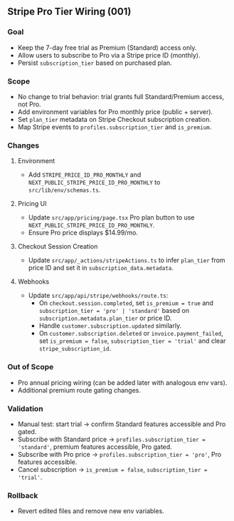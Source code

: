 ## Stripe Pro Tier Wiring (001)

### Goal
- Keep the 7-day free trial as Premium (Standard) access only.
- Allow users to subscribe to Pro via a Stripe price ID (monthly).
- Persist `subscription_tier` based on purchased plan.

### Scope
- No change to trial behavior: trial grants full Standard/Premium access, not Pro.
- Add environment variables for Pro monthly price (public + server).
- Set `plan_tier` metadata on Stripe Checkout subscription creation.
- Map Stripe events to `profiles.subscription_tier` and `is_premium`.

### Changes
1. Environment
   - Add `STRIPE_PRICE_ID_PRO_MONTHLY` and `NEXT_PUBLIC_STRIPE_PRICE_ID_PRO_MONTHLY` to `src/lib/env/schemas.ts`.

2. Pricing UI
   - Update `src/app/pricing/page.tsx` Pro plan button to use `NEXT_PUBLIC_STRIPE_PRICE_ID_PRO_MONTHLY`.
   - Ensure Pro price displays $14.99/mo.

3. Checkout Session Creation
   - Update `src/app/_actions/stripeActions.ts` to infer `plan_tier` from price ID and set it in `subscription_data.metadata`.

4. Webhooks
   - Update `src/app/api/stripe/webhooks/route.ts`:
     - On `checkout.session.completed`, set `is_premium = true` and `subscription_tier = 'pro' | 'standard'` based on `subscription.metadata.plan_tier` or price ID.
     - Handle `customer.subscription.updated` similarly.
     - On `customer.subscription.deleted` or `invoice.payment_failed`, set `is_premium = false`, `subscription_tier = 'trial'` and clear `stripe_subscription_id`.

### Out of Scope
- Pro annual pricing wiring (can be added later with analogous env vars).
- Additional premium route gating changes.

### Validation
- Manual test: start trial → confirm Standard features accessible and Pro gated.
- Subscribe with Standard price → `profiles.subscription_tier = 'standard'`, premium features accessible, Pro gated.
- Subscribe with Pro price → `profiles.subscription_tier = 'pro'`, Pro features accessible.
- Cancel subscription → `is_premium = false`, `subscription_tier = 'trial'`.

### Rollback
- Revert edited files and remove new env variables.


